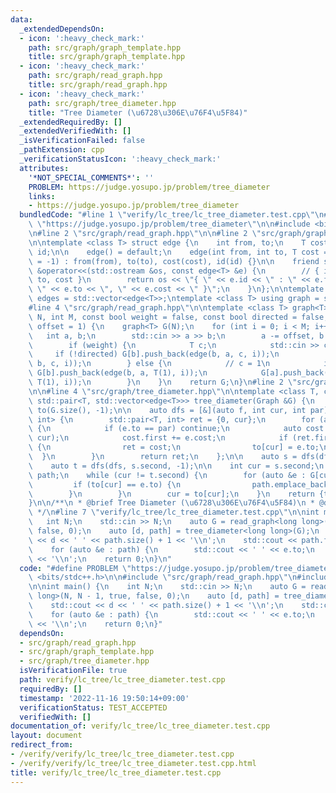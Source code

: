 ```yaml
---
data:
  _extendedDependsOn:
  - icon: ':heavy_check_mark:'
    path: src/graph/graph_template.hpp
    title: src/graph/graph_template.hpp
  - icon: ':heavy_check_mark:'
    path: src/graph/read_graph.hpp
    title: src/graph/read_graph.hpp
  - icon: ':heavy_check_mark:'
    path: src/graph/tree_diameter.hpp
    title: "Tree Diameter (\u6728\u306E\u76F4\u5F84)"
  _extendedRequiredBy: []
  _extendedVerifiedWith: []
  _isVerificationFailed: false
  _pathExtension: cpp
  _verificationStatusIcon: ':heavy_check_mark:'
  attributes:
    '*NOT_SPECIAL_COMMENTS*': ''
    PROBLEM: https://judge.yosupo.jp/problem/tree_diameter
    links:
    - https://judge.yosupo.jp/problem/tree_diameter
  bundledCode: "#line 1 \"verify/lc_tree/lc_tree_diameter.test.cpp\"\n#define PROBLEM\
    \ \"https://judge.yosupo.jp/problem/tree_diameter\"\n\n#include <bits/stdc++.h>\n\
    \n#line 2 \"src/graph/read_graph.hpp\"\n\n#line 2 \"src/graph/graph_template.hpp\"\
    \n\ntemplate <class T> struct edge {\n    int from, to;\n    T cost;\n    int\
    \ id;\n\n    edge() = default;\n    edge(int from, int to, T cost = 1, int id\
    \ = -1) : from(from), to(to), cost(cost), id(id) {}\n\n    friend std::ostream\
    \ &operator<<(std::ostream &os, const edge<T> &e) {\n        // { id : from ->\
    \ to, cost }\n        return os << \"{ \" << e.id << \" : \" << e.from << \" ->\
    \ \" << e.to << \", \" << e.cost << \" }\";\n    }\n};\n\ntemplate <class T> using\
    \ edges = std::vector<edge<T>>;\ntemplate <class T> using graph = std::vector<std::vector<edge<T>>>;\n\
    #line 4 \"src/graph/read_graph.hpp\"\n\ntemplate <class T> graph<T> read_graph(int\
    \ N, int M, const bool weight = false, const bool directed = false, const int\
    \ offset = 1) {\n    graph<T> G(N);\n    for (int i = 0; i < M; i++) {\n     \
    \   int a, b;\n        std::cin >> a >> b;\n        a -= offset, b -= offset;\n\
    \        if (weight) {\n            T c;\n            std::cin >> c;\n       \
    \     if (!directed) G[b].push_back(edge(b, a, c, i));\n            G[a].push_back(edge(a,\
    \ b, c, i));\n        } else {\n            // c = 1\n            if (!directed)\
    \ G[b].push_back(edge(b, a, T(1), i));\n            G[a].push_back(edge(a, b,\
    \ T(1), i));\n        }\n    }\n    return G;\n}\n#line 2 \"src/graph/tree_diameter.hpp\"\
    \n\n#line 4 \"src/graph/tree_diameter.hpp\"\n\ntemplate <class T, class Graph>\
    \ std::pair<T, std::vector<edge<T>>> tree_diameter(Graph &G) {\n    std::vector<int>\
    \ to(G.size(), -1);\n\n    auto dfs = [&](auto f, int cur, int par) -> std::pair<T,\
    \ int> {\n        std::pair<T, int> ret = {0, cur};\n        for (auto &e : G[cur])\
    \ {\n            if (e.to == par) continue;\n            auto cost = f(f, e.to,\
    \ cur);\n            cost.first += e.cost;\n            if (ret.first < cost.first)\
    \ {\n                ret = cost;\n                to[cur] = e.to;\n          \
    \  }\n        }\n        return ret;\n    };\n\n    auto s = dfs(dfs, 0, -1);\n\
    \    auto t = dfs(dfs, s.second, -1);\n\n    int cur = s.second;\n    std::vector<edge<T>>\
    \ path;\n    while (cur != t.second) {\n        for (auto &e : G[cur]) {\n   \
    \         if (to[cur] == e.to) {\n                path.emplace_back(e);\n    \
    \        }\n        }\n        cur = to[cur];\n    }\n    return {t.first, path};\n\
    }\n\n/**\n * @brief Tree Diameter (\u6728\u306E\u76F4\u5F84)\n * @docs docs/graph/tree_diameter.md\n\
    \ */\n#line 7 \"verify/lc_tree/lc_tree_diameter.test.cpp\"\n\nint main() {\n \
    \   int N;\n    std::cin >> N;\n    auto G = read_graph<long long>(N, N - 1, true,\
    \ false, 0);\n    auto [d, path] = tree_diameter<long long>(G);\n    std::cout\
    \ << d << ' ' << path.size() + 1 << '\\n';\n    std::cout << path.front().from;\n\
    \    for (auto &e : path) {\n        std::cout << ' ' << e.to;\n    }\n    std::cout\
    \ << '\\n';\n    return 0;\n}\n"
  code: "#define PROBLEM \"https://judge.yosupo.jp/problem/tree_diameter\"\n\n#include\
    \ <bits/stdc++.h>\n\n#include \"src/graph/read_graph.hpp\"\n#include \"src/graph/tree_diameter.hpp\"\
    \n\nint main() {\n    int N;\n    std::cin >> N;\n    auto G = read_graph<long\
    \ long>(N, N - 1, true, false, 0);\n    auto [d, path] = tree_diameter<long long>(G);\n\
    \    std::cout << d << ' ' << path.size() + 1 << '\\n';\n    std::cout << path.front().from;\n\
    \    for (auto &e : path) {\n        std::cout << ' ' << e.to;\n    }\n    std::cout\
    \ << '\\n';\n    return 0;\n}"
  dependsOn:
  - src/graph/read_graph.hpp
  - src/graph/graph_template.hpp
  - src/graph/tree_diameter.hpp
  isVerificationFile: true
  path: verify/lc_tree/lc_tree_diameter.test.cpp
  requiredBy: []
  timestamp: '2022-11-16 19:50:14+09:00'
  verificationStatus: TEST_ACCEPTED
  verifiedWith: []
documentation_of: verify/lc_tree/lc_tree_diameter.test.cpp
layout: document
redirect_from:
- /verify/verify/lc_tree/lc_tree_diameter.test.cpp
- /verify/verify/lc_tree/lc_tree_diameter.test.cpp.html
title: verify/lc_tree/lc_tree_diameter.test.cpp
---
```

